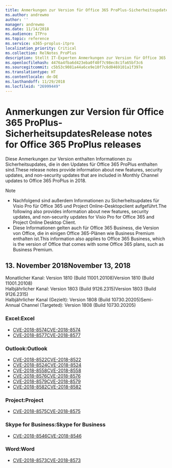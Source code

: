 ```yaml
---
title: Anmerkungen zur Version für Office 365 ProPlus-Sicherheitsupdates
ms.author: andrewmo
author: ''
manager: andrewmo
ms.date: 11/14/2018
ms.audience: ITPro
ms.topic: reference
ms.service: o365-proplus-itpro
localization_priority: Critical
ms.collection: RelNotes_ProPlus
description: Stellt IT-Experten Anmerkungen zur Version für Office 365 ProPlus-Sicherheitsupdates zur Verfügung.
ms.openlocfilehash: 4476a4fba6d423eba0f40f7c98ec8c1fa65bf3c6
ms.sourcegitcommit: c5b53c9081a44a6ce9e10f7c6d0469101a1f397e
ms.translationtype: HT
ms.contentlocale: de-DE
ms.lasthandoff: 11/29/2018
ms.locfileid: "26999449"
---
```

# <a name="release-notes-for-office-365-proplus-security-updates"></a><span data-ttu-id="648b6-103">Anmerkungen zur Version für Office 365 ProPlus-Sicherheitsupdates</span><span class="sxs-lookup"><span data-stu-id="648b6-103">Release notes for Office 365 ProPlus releases</span></span>

<span data-ttu-id="648b6-104">Diese Anmerkungen zur Version enthalten Informationen zu Sicherheitsupdates, die in den Updates für Office 365 ProPlus enthalten sind.</span><span class="sxs-lookup"><span data-stu-id="648b6-104">These release notes provide information about new features, security updates, and non-security updates that are included in Monthly Channel updates to Office 365 ProPlus in 2018.</span></span>
 
> [!NOTE]
> - <span data-ttu-id="648b6-105">Nachfolgend sind außerdem Informationen zu Sicherheitsupdates für Visio Pro für Office 365 und Project Online-Desktopclient aufgeführt.</span><span class="sxs-lookup"><span data-stu-id="648b6-105">The following also provides information about new features, security updates, and non-security updates for Visio Pro for Office 365 and Project Online Desktop Client.</span></span>
> - <span data-ttu-id="648b6-106">Diese Informationen gelten auch für Office 365 Business, die Version von Office, die in einigen Office 365-Plänen wie Business Premium enthalten ist.</span><span class="sxs-lookup"><span data-stu-id="648b6-106">This information also applies to Office 365 Business, which is the version of Office that comes with some Office 365 plans, such as Business Premium.</span></span>

## <a name="november-13-2018"></a><span data-ttu-id="648b6-107">13. November 2018</span><span class="sxs-lookup"><span data-stu-id="648b6-107">November 13, 2018</span></span>
<span data-ttu-id="648b6-108">Monatlicher Kanal: Version 1810 (Build 11001.20108)</span><span class="sxs-lookup"><span data-stu-id="648b6-108">Version 1810 (Build 11001.20108)</span></span>  
<span data-ttu-id="648b6-109">Halbjährlicher Kanal: Version 1803 (Build 9126.2315)</span><span class="sxs-lookup"><span data-stu-id="648b6-109">Version 1803 (Build 9126.2315)</span></span>  
<span data-ttu-id="648b6-110">Halbjährlicher Kanal (Gezielt): Version 1808 (Build 10730.20205)</span><span class="sxs-lookup"><span data-stu-id="648b6-110">Semi-Annual Channel (Targeted): Version 1808 (Build 10730.20205)</span></span>  

### <a name="excel"></a><span data-ttu-id="648b6-111">Excel:</span><span class="sxs-lookup"><span data-stu-id="648b6-111">Excel</span></span>

-   [<span data-ttu-id="648b6-112">CVE-2018-8574</span><span class="sxs-lookup"><span data-stu-id="648b6-112">CVE-2018-8574</span></span>](https://portal.msrc.microsoft.com/de-DE/security-guidance/advisory/CVE-2018-8574)
-   [<span data-ttu-id="648b6-113">CVE-2018-8577</span><span class="sxs-lookup"><span data-stu-id="648b6-113">CVE-2018-8577</span></span>](https://portal.msrc.microsoft.com/de-DE/security-guidance/advisory/CVE-2018-8577)

### <a name="outlook"></a><span data-ttu-id="648b6-114">Outlook:</span><span class="sxs-lookup"><span data-stu-id="648b6-114">Outlook</span></span>

-   [<span data-ttu-id="648b6-115">CVE-2018-8522</span><span class="sxs-lookup"><span data-stu-id="648b6-115">CVE-2018-8522</span></span>](https://portal.msrc.microsoft.com/de-DE/security-guidance/advisory/CVE-2018-8522)
-   [<span data-ttu-id="648b6-116">CVE-2018-8524</span><span class="sxs-lookup"><span data-stu-id="648b6-116">CVE-2018-8524</span></span>](https://portal.msrc.microsoft.com/de-DE/security-guidance/advisory/CVE-2018-8524)
-   [<span data-ttu-id="648b6-117">CVE-2018-8558</span><span class="sxs-lookup"><span data-stu-id="648b6-117">CVE-2018-8558</span></span>](https://portal.msrc.microsoft.com/de-DE/security-guidance/advisory/CVE-2018-8558)
-   [<span data-ttu-id="648b6-118">CVE-2018-8576</span><span class="sxs-lookup"><span data-stu-id="648b6-118">CVE-2018-8576</span></span>](https://portal.msrc.microsoft.com/de-DE/security-guidance/advisory/CVE-2018-8576)
-   [<span data-ttu-id="648b6-119">CVE-2018-8579</span><span class="sxs-lookup"><span data-stu-id="648b6-119">CVE-2018-8579</span></span>](https://portal.msrc.microsoft.com/de-DE/security-guidance/advisory/CVE-2018-8579)
-   [<span data-ttu-id="648b6-120">CVE-2018-8582</span><span class="sxs-lookup"><span data-stu-id="648b6-120">CVE-2018-8582</span></span>](https://portal.msrc.microsoft.com/de-DE/security-guidance/advisory/CVE-2018-8582)

### <a name="project"></a><span data-ttu-id="648b6-121">Project:</span><span class="sxs-lookup"><span data-stu-id="648b6-121">Project</span></span>

-   [<span data-ttu-id="648b6-122">CVE-2018-8575</span><span class="sxs-lookup"><span data-stu-id="648b6-122">CVE-2018-8575</span></span>](https://portal.msrc.microsoft.com/de-DE/security-guidance/advisory/CVE-2018-8575)

### <a name="skype-for-business"></a><span data-ttu-id="648b6-123">Skype for Business:</span><span class="sxs-lookup"><span data-stu-id="648b6-123">Skype for Business</span></span>

-   [<span data-ttu-id="648b6-124">CVE-2018-8546</span><span class="sxs-lookup"><span data-stu-id="648b6-124">CVE-2018-8546</span></span>](https://portal.msrc.microsoft.com/de-DE/security-guidance/advisory/CVE-2018-8546)

### <a name="word"></a><span data-ttu-id="648b6-125">Word:</span><span class="sxs-lookup"><span data-stu-id="648b6-125">Word</span></span>

-   [<span data-ttu-id="648b6-126">CVE-2018-8573</span><span class="sxs-lookup"><span data-stu-id="648b6-126">CVE-2018-8573</span></span>](https://portal.msrc.microsoft.com/de-DE/security-guidance/advisory/CVE-2018-8573)